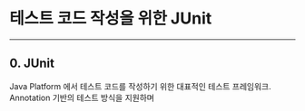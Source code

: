 # 테스트 코드 작성을 위한 JUnit

---

## 0. JUnit

Java Platform 에서 테스트 코드를 작성하기 위한 대표적인 테스트 프레임워크. Annotation 기반의 테스트 방식을 지원하며